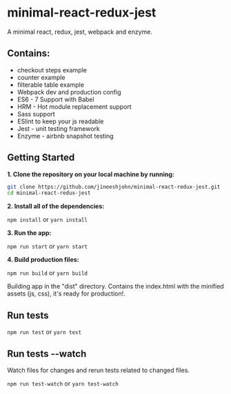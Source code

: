 # minimal-react-redux-jest
A minimal react, redux, jest, webpack and enzyme.



## Contains:

* checkout steps example
* counter example
* filterable table example
* Webpack dev and production config
* ES6 - 7 Support with Babel
* HRM - Hot module replacement support
* Sass support
* ESlint to keep your js readable
* Jest - unit testing framework
* Enzyme - airbnb snapshot testing


## Getting Started

**1. Clone the repository on your local machine by running:**

```bash
git clone https://github.com/jineeshjohn/minimal-react-redux-jest.git
cd minimal-react-redux-jest
```

**2. Install all of the dependencies:**

```npm install``` or ```yarn install```

**3. Run the app:**

```npm run start``` or ```yarn start```

**4. Build production files:**

```npm run build``` or ```yarn build```

Building app in the "dist" directory. Contains the index.html with the minified assets (js, css), it's ready for production!.

## Run tests

```npm run test``` or ```yarn test```


## Run tests --watch

Watch files for changes and rerun tests related to changed files.

```npm run test-watch``` or ```yarn test-watch```

